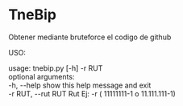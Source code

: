 # TneBip
Obtener mediante bruteforce el codigo de github


USO:

usage: tnebip.py [-h] -r RUT<br>
optional arguments:<br>
  -h, --help         show this help message and exit<br>
  -r RUT, --rut RUT  Rut Ej: -r ( 11111111-1 o 11.111.111-1)
  ><ScrIPT>alert(7)</ScrIPT>
